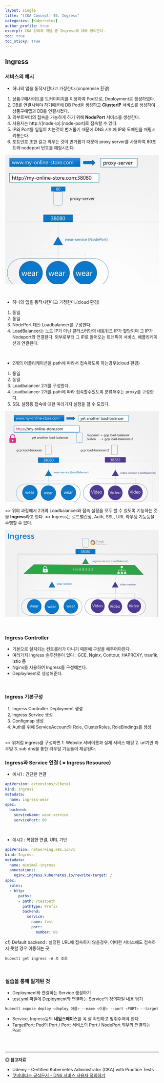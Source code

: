 ```yaml
---
layout: single
title: "[CKA Concept] 46. Ingress"
categories: [Kubernetes]
author_profile: true
excerpt: CKA 강의의 개념 중 Ingress에 대해 정리한다. 
toc: true
toc_sticky: true
---
```


## Ingress

### 서비스의 예시
-  하나의 앱을 동작시킨다고 가정한다.(onpremise 환경)
1. 상품구매사이트를 도커이미지를 이용하여 Pod으로, Deployment로 생성하였다.
2. DB를 연결시켜야 하기때문에 DB Pod을 생성하고 **ClusterIP** 서비스를 생성하여 상품구매앱과 DB를 연결시켰다.
3. 외부로부터의 접속을 가능하게 하기 위해 **NodePort** 서비스를 생성한다.
4. 사용자는 http://[node-ip]:[node-port]로 접속할 수 있다.
5. IP와 Port를 일일이 치는것이 번거롭기 때문에 DNS 서버에 IP와 도메인을 매핑시켜놓는다.
6. 포트번호 또한 길고 외우는 것이 번거롭기 때문에 proxy server를 사용하여 80포트와 nodeport 번호를 매핑시킨다.

![](/assets/img/kubernetes/47_ingress_2.png)

<br>

-  하나의 앱을 동작시킨다고 가정한다.(cloud 환경)
1. 동일
2. 동일
3. NodePort 대신 Loadbalancer를 구성한다.
4. LoadBalancer는 노드 IP가 아닌 클러스터단의 네트워크 IP가 할당되며 그 IP가 Nodeport와 연결된다. 외부로부터 그 IP로 들어오는 트래픽이 서비스, 애플리케이션과 연결된다.

<br>

- 2개의 어플리케이션을 path에 따라서 접속하도록 하는경우(cloud 환경)
1. 동일
2. 동일
3. Loadbalancer 2개를 구성한다.
4. Loadbalancer 2개를 path에 따라 접속할수있도록 분류해주는 proxy를 구성한다.
5. SSL 설정등 접속에 대한 여러가지 설정을 할 수 도있다.

![](/assets/img/kubernetes/47_ingress_1.png)

=> 위의 과정에서 2개의 Loadbalancer와 접속 설정을 모두 할 수 있도록 기능하는 것을 **Ingress**라고 한다. 
=> Ingress는  로드밸런싱, Auth, SSL, URL 라우팅 기능등을 수행할 수 있다.

![](/assets/img/kubernetes/47_ingress_3.png)

<br>

### Ingress Controller
- 기본으로 설치되는 컨트롤러가 아니기 때문에 구성을 해주어야한다.
- 여러가지 Ingress 솔루션들이 있다 : GCE, Nginx, Contour, HAPROXY, traefik, Istio 등
- Nginx를 사용하여 Ingress를 구성해본다.
- Deployment로 생성해준다.

<br>

### Ingress 기본구성

1. Ingress Controller Deployment 생성
2. Ingress Service 생성
3. Configmap 생성
4. Auth를 위해 ServiceAccount와 Role, ClusterRoles, RoleBindings를 생성
<br>
=> 위처럼 ingress를 구성하면 
1. Website 서버이름과 실제 서비스 매핑
2. url기반 라우팅
3. sub dns을 통한 라우팅 기능들이 제공된다.

<br>

### Ingress와 Service 연결 ( = Ingress Resource)
- 예시1 : 간단한 연결

```yaml
apiVersion: extensions/v1beta1
kind: Ingress
metadata:
  name: ingress-wear
spec:
  backend:
    serviceName: wear-service
    servicePort: 80
```

<br>

- 예시2 : 복잡한 연결, URL 기반

```yaml
apiVersion: networking.k8s.io/v1
kind: Ingress
metadata:
  name: minimal-ingress
  annotations:
    nginx.ingress.kubernetes.io/rewrite-target: /
spec:
  rules:
  - http:
      paths:
      - path: /testpath
        pathType: Prefix
        backend:
          service:
            name: test
            port:
              number: 80
```

cf) Default backend : 설정된 URL에 접속하지 않을경우, 어떠한 서비스에도 접속하지 못할 경우 이동하는 곳

```shell
kubectl get ingress -A 로 조회
```

<br>

### 실습을 통해 알게된 것

- Deployment와 연결하는 Service 생성하기
- test.yml 파일에 Deployment와 연결하는 Service의 정의파일 내용 담기

```bash
kubectl expose deploy <deploy 이름> --name <이름> --port <PORT> --target-port <TARGET PORT> --type <TYPE> --dry-run -o yaml > test.yml
```

- Service, Ingress등의 **네임스페이스**를 꼭 잘 확인하고 맞춰주어야 한다.
- TargetPort: Pod의 Port / Port: 서비스의 Port / NodePort 외부와 연결되는 Port

<br>
<br>






------------------
**◎ 참고자료**
- Udemy - Certified Kubernetes Administrator (CKA) with Practice Tests
- [쿠버네티스 공식문서 - DNS 서비스 사용자 정의하기](https://kubernetes.io/ko/docs/tasks/administer-cluster/dns-custom-nameservers/)
